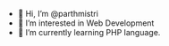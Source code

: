 - 👋 Hi, I’m @parthmistri
- 👀 I’m interested in Web Development
- 🌱 I’m currently learning PHP language.


<!---
parthmistri/parthmistri is a ✨ special ✨ repository because its `README.md` (this file) appears on your GitHub profile.
You can click the Preview link to take a look at your changes.
--->
